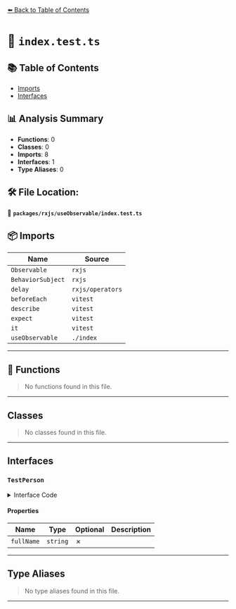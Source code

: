[⬅️ Back to Table of Contents](../../../index.md)

# 📄 `index.test.ts`

## 📚 Table of Contents

- [Imports](#imports)
- [Interfaces](#interfaces)

## 📊 Analysis Summary

- **Functions**: 0
- **Classes**: 0
- **Imports**: 8
- **Interfaces**: 1
- **Type Aliases**: 0

## 🛠️ File Location:
📂 **`packages/rxjs/useObservable/index.test.ts`**

## 📦 Imports

| Name | Source |
|------|--------|
| `Observable` | `rxjs` |
| `BehaviorSubject` | `rxjs` |
| `delay` | `rxjs/operators` |
| `beforeEach` | `vitest` |
| `describe` | `vitest` |
| `expect` | `vitest` |
| `it` | `vitest` |
| `useObservable` | `./index` |


---

## 🔧 Functions

> No functions found in this file.


---

## Classes

> No classes found in this file.


---

## Interfaces

### `TestPerson`

<details><summary>Interface Code</summary>

```ts
interface TestPerson {
  fullName: string
}
```
</details>

#### Properties

| Name | Type | Optional | Description |
|------|------|----------|-------------|
| `fullName` | `string` | ✗ |  |


---

## Type Aliases

> No type aliases found in this file.


---